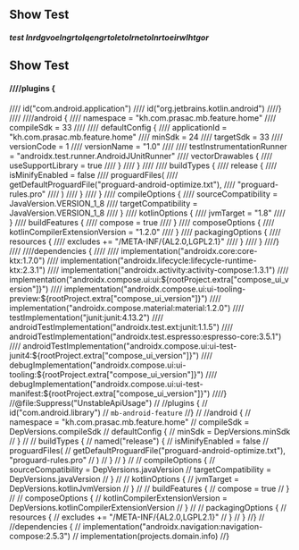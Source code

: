 ## Show Test 
##### test lnrdgvoelngrtolqengrtoletolrnetolnrtoeirwlhtgor

## Show Test 
#### ////plugins {
////    id("com.android.application")
////    id("org.jetbrains.kotlin.android")
////}
////
////android {
////    namespace = "kh.com.prasac.mb.feature.home"
////    compileSdk = 33
////
////    defaultConfig {
////        applicationId = "kh.com.prasac.mb.feature.home"
////        minSdk = 24
////        targetSdk = 33
////        versionCode = 1
////        versionName = "1.0"
////
////        testInstrumentationRunner = "androidx.test.runner.AndroidJUnitRunner"
////        vectorDrawables {
////            useSupportLibrary = true
////        }
////    }
////
////    buildTypes {
////        release {
////            isMinifyEnabled = false
////            proguardFiles(
////                getDefaultProguardFile("proguard-android-optimize.txt"),
////                "proguard-rules.pro"
////            )
////        }
////    }
////    compileOptions {
////        sourceCompatibility = JavaVersion.VERSION_1_8
////        targetCompatibility = JavaVersion.VERSION_1_8
////    }
////    kotlinOptions {
////        jvmTarget = "1.8"
////    }
////    buildFeatures {
////        compose = true
////    }
////    composeOptions {
////        kotlinCompilerExtensionVersion = "1.2.0"
////    }
////    packagingOptions {
////        resources {
////            excludes += "/META-INF/{AL2.0,LGPL2.1}"
////        }
////    }
////}
////
////dependencies {
////
////    implementation("androidx.core:core-ktx:1.7.0")
////    implementation("androidx.lifecycle:lifecycle-runtime-ktx:2.3.1")
////    implementation("androidx.activity:activity-compose:1.3.1")
////    implementation("androidx.compose.ui:ui:${rootProject.extra["compose_ui_version"]}")
////    implementation("androidx.compose.ui:ui-tooling-preview:${rootProject.extra["compose_ui_version"]}")
////    implementation("androidx.compose.material:material:1.2.0")
////    testImplementation("junit:junit:4.13.2")
////    androidTestImplementation("androidx.test.ext:junit:1.1.5")
////    androidTestImplementation("androidx.test.espresso:espresso-core:3.5.1")
////    androidTestImplementation("androidx.compose.ui:ui-test-junit4:${rootProject.extra["compose_ui_version"]}")
////    debugImplementation("androidx.compose.ui:ui-tooling:${rootProject.extra["compose_ui_version"]}")
////    debugImplementation("androidx.compose.ui:ui-test-manifest:${rootProject.extra["compose_ui_version"]}")
////}
//@file:Suppress("UnstableApiUsage")
//
//plugins {
//    id("com.android.library")
//    `mb-android-feature`
//}
//
//android {
//    namespace = "kh.com.prasac.mb.feature.home"
//    compileSdk = DepVersions.compileSdk
//    defaultConfig {
//        minSdk = DepVersions.minSdk
//    }
//
//    buildTypes {
//        named("release") {
//            isMinifyEnabled = false
//            proguardFiles(
//                getDefaultProguardFile("proguard-android-optimize.txt"), "proguard-rules.pro"
//            )
//        }
//    }
//
//    compileOptions {
//        sourceCompatibility = DepVersions.javaVersion
//        targetCompatibility = DepVersions.javaVersion
//    }
//
//    kotlinOptions {
//        jvmTarget = DepVersions.kotlinJvmVersion
//    }
//
//    buildFeatures {
//        compose = true
//    }
//
//    composeOptions {
//        kotlinCompilerExtensionVersion = DepVersions.kotlinCompilerExtensionVersion
//    }
//
//    packagingOptions {
//        resources {
//            excludes += "/META-INF/{AL2.0,LGPL2.1}"
//        }
//    }
//}
//
//dependencies {
//   implementation("androidx.navigation:navigation-compose:2.5.3")
//    implementation(projects.domain.info)
//}
